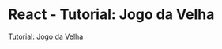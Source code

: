 # React  - Tutorial: Jogo da Velha

[Tutorial: Jogo da Velha](https://pt-br.react.dev/learn/tutorial-tic-tac-toe)
